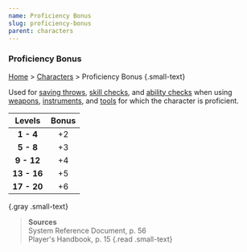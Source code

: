 ```yaml
---
name: Proficiency Bonus
slug: proficiency-bonus
parent: characters
---
```

### Proficiency Bonus
[Home](dm-operations-center) > [Characters](character-menu) > Proficiency Bonus {.small-text}

Used for [saving throws](saving-throws), [skill checks](ability-checks), and [ability checks](ability-checks) when using [weapons](weapons), [instruments](musical-instruments), and [tools](tools) for which the character is proficient.

|  Levels     | Bonus   |
| :---------: | :-----: |
|  **1 - 4**  |   +2    |
|  **5 - 8**  |   +3    |
| **9 - 12**  |   +4    |
| **13 - 16** |   +5    |
| **17 - 20** |   +6    |
{.gray .small-text}

> **Sources** <br/>
> System Reference Document, p. 56<br/>
> Player's Handbook, p. 15
{.read .small-text}

